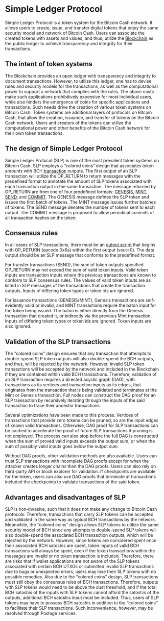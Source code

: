 # Simple Ledger Protocol

Simple Ledger Protocol is a token system for the Bitcoin Cash network.
It allows users to create, issue, and transfer digital tokens that enjoy the same security model and network of Bitcoin Cash.
Users can associate the created tokens with assets and values, and thus, utilize the [Blockchain](/protocol/blockchain.md) as the public ledger to achieve transparency and integrity for their transactions.


## The intent of token systems

The Blockchain provides an open ledger with transparency and integrity to document transactions.
However, to utilize this ledger, one has to devise rules and security models for the transactions, as well as the computational power to support a network that complies with the rules.
The above costs make such applications prohibitively expensive for most individual users, while also hinders the emergence of coins for specific applications and transactions.
Such needs drive the creation of various token systems on Bitcoin Cash.
Token systems are additional layers of protocols on Bitcoin Cash, that allow the creation, issuance, and transfer of tokens on the Bitcoin Cash network.
Users and creators of the tokens can utilize the computational power and other benefits of the Bitcoin Cash network for their own token transactions.


## The design of Simple Ledger Protocol

Simple Ledger Protocol (SLP) is one of the most prevalent token systems on Bitcoin Cash.
SLP employs a “colored coins” design that associates token amounts with BCH [transaction](/protocol/blockchain/transaction.md) outputs.
The first output of an SLP transaction will utilize the OP_RETURN to return messages with the predefined format to annotate the amount of SLP tokens associated with each transaction output in the same transaction.
The message returned by OP_RETURN are from one of four predefined formats: [GENESIS](/protocol/slp/genesis.md), [MINT](protocol/slp/mint.md), [SEND](/protocol/slp/send.md), and [COMMIT](/protocol/slp/commit.md).
The GENESIS message defines the SLP token and issues the first batch of tokens.
The MINT message issues further batches of tokens.
The SEND message denotes the number of tokens sent to each output.
The COMMIT message is proposed to allow periodical commits of all transaction hashes on the token.


## Consensus rules

In all cases of SLP transactions, there must be an [output script](/protocol/blockchain/transaction/unlocking-script.md) that begins with OP_RETURN (opcode 0x6a) within the first output (vout=0).
The data output should be an SLP message that conforms to the predefined format.


For transfer transactions (SEND), the sum of token outputs specified OP_RETURN may not exceed the sum of valid token inputs.
Valid token inputs are transaction inputs where the previous transactions are known to conform to SLP consensus rules.
The values of valid token inputs are as listed in SLP messages of the transactions that create the transaction outputs.
Inputs of differing token types or token ids are ignored.

For issuance transactions (GENESIS/MINT), Genesis transactions are self-evidently valid or invalid, and MINT transactions require the baton input for the token being issued.
The baton is either directly from the Genesis transaction that created it, or indirectly via the previous Mint transaction.
Inputs of differing token types or token ids are ignored.
Token inputs are also ignored.


## Validation of the SLP transactions

The “colored coins” design ensures that any transaction that attempts to double-spend SLP token outputs will also double-spend the BCH outputs, and thus, will be rejected by the network.
However, invalid SLP token transactions will be accepted by the network and included in the Blockchain if they are contained within valid BCH transactions.
Therefore, validation of an SLP transaction requires a directed acyclic graph (DAG), with transactions as its vertices and transaction inputs as its edges, that originates from the transaction that is being validated and terminates at the Mint or Genesis transaction.
Full nodes can construct the DAG proof for an SLP transaction by recursively iterating through the inputs of the said transaction to trace their ancestor transactions.


Several optimizations have been made to this process.
Vertices of transactions that provide zero tokens can be pruned, so are the input edges of known valid transactions.
Otherwise, DAG proof for SLP transactions can be cached to accelerate the proof of future SLP transactions if pruning is not employed.
The process can also stop before the full DAG is constructed when the sum of proved valid inputs exceeds the output sum, or when the sum of possibly valid inputs goes below the output sum.

Without DAG proofs, other validation methods are also available.
Users can trust SLP transactions with incomplete DAG proofs except for when the attacker creates longer chains than the DAG proofs.
Users can also rely on third-party API or block explorer for validation.
If checkpoints are available for the token, users can also use DAG proofs that terminate at transactions included the checkpoints to validate transactions of the said token.


## Advantages and disadvantages of SLP 

SLP is non-invasive, such that it does not make any change to Bitcoin Cash protocols.
Therefore, transactions that carry SLP tokens can be accepted and validated in the same way as typical BCH transactions by the network.
Meanwhile, the “colored coins” design allows SLP tokens to utilize the same security model of BCH since any attempts to double-spend SLP tokens will also double-spend the associated BCH transaction outputs, which will be rejected by the network.
However, since tokens are considered spent once their associated BCH satoshis are spent, token inputs of valid BCH transactions will always be spent, even if the token transactions within the messages are invalid or no token transaction is included.
Therefore, there are risks that if wallet applications are not aware of the SLP tokens associated with certain BCH UTXOs or submitted invalid SLP transactions due to bugs or unexpected errors, users may lose their SLP tokens with no possible remedies.
Also due to the “colored coins” design, SLP transactions must still obey the consensus rules of BCH transactions.
Therefore, outputs with SLP tokens would need to be above the dust threshold, and if the total BCH satoshis of the inputs with SLP tokens cannot afford the satoshis of the outputs, additional BCH satoshis input must be included.
Thus, users of SLP tokens may have to possess BCH satoshis in addition to the “colored coins” to facilitate their SLP transactions.
Such inconvenience, however, may be resolved through Postage services.



